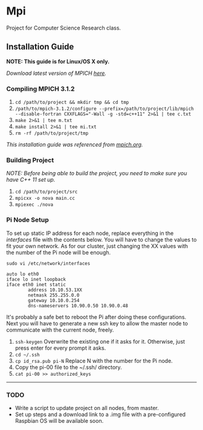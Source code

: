 Mpi
===

Project for Computer Science Research class.

## Installation Guide

**NOTE: This guide is for Linux/OS X only.**

*Download latest version of MPICH [here](http://mpich.org/downloads/).*

### Compiling MPICH 3.1.2

1. `cd /path/to/project && mkdir tmp && cd tmp`
2. `/path/to/mpich-3.1.2/configure --prefix=/path/to/project/lib/mpich --disable-fortran CXXFLAGS="-Wall -g -std=c++11" 2>&1 | tee c.txt`
3. `make 2>&1 | tee m.txt`
4. `make install 2>&1 | tee mi.txt`
5. `rm -rf /path/to/project/tmp`

*This installation guide was referenced from [mpich.org](http://mpich.org/static/downloads/3.1.2/mpich-3.1.2-installguide.pdf).*

### Building Project

*NOTE: Before being able to build the project, you need to make sure you have C++ 11 set up.*

1. `cd /path/to/project/src`
2. `mpicxx -o nova main.cc`
3. `mpiexec ./nova`

### Pi Node Setup

To set up static IP address for each node, replace everything in the *interfaces* file with the contents below. You will have to change the values to fit your own network. As for our cluster, just changing the XX values with the number of the Pi node will be enough.

`sudo vi /etc/network/interfaces`

```
auto lo eth0
iface lo inet loopback
iface eth0 inet static
        address 10.10.53.1XX
        netmask 255.255.0.0
        gateway 10.10.0.254
        dns-nameservers 10.90.0.50 10.90.0.48
```

It's probably a safe bet to reboot the Pi after doing these configurations. Next you will have to generate a new ssh key to allow the master node to communicate with the current node, freely.

1. `ssh-keygen` Overwrite the existing one if it asks for it. Otherwise, just press enter for every prompt it asks.
2. `cd ~/.ssh`
3. `cp id_rsa.pub pi-N` Replace N with the number for the Pi node.
4. Copy the pi-00 file to the ~/.ssh/ directory.
5. `cat pi-00 >> authorized_keys`

---

### TODO
* Write a script to update project on all nodes, from master.
* Set up steps and a download link to a .img file with a pre-configured Raspbian OS will be available soon.

